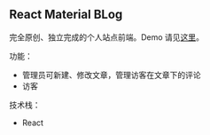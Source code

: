 ## React Material BLog

完全原创、独立完成的个人站点前端。Demo 请见[这里](https://www.youknowznm.com/)。

功能：
  - 管理员可新建、修改文章，管理访客在文章下的评论
  - 访客

技术栈：
  - React
